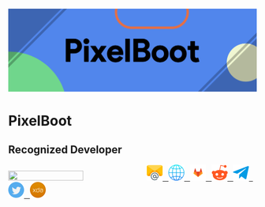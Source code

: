 ![](https://raw.githubusercontent.com/PixelBoot/PixelBoot/master/images/PixelBoot.png)

# PixelBoot

## Recognized Developer

<img src="https://github-readme-stats.vercel.app/api?username=pixelboot&show_icons=true&hide_border=true&count_private=true&include_all_commits=true&theme=dark" height="55%" width="55%;"/>

<a href="https://bootingpixels@gmail.com">
    <img src="https://raw.githubusercontent.com/PixelBoot/PixelBoot/master/images/email.png" />
  &nbsp
</a>  <a href="https://pixelboot.github.io">
    <img src="https://raw.githubusercontent.com/PixelBoot/PixelBoot/master/images/website.png" />
  &nbsp
</a>  <a href="https://gitlab.com/PixelBoot">
    <img src="https://raw.githubusercontent.com/PixelBoot/PixelBoot/master/images/gitlab.png" />
  &nbsp
</a>  <a href="https://www.reddit.com/user/PixelBoot">
    <img src="https://raw.githubusercontent.com/PixelBoot/PixelBoot/master/images/reddit.png" />
  &nbsp
</a>  <a href="https://t.me/PixelBoot">
    <img src="https://raw.githubusercontent.com/PixelBoot/PixelBoot/master/images/telegram.png" />
  &nbsp
</a>  <a href="https://twitter.com/BootingPixel">
    <img src="https://raw.githubusercontent.com/PixelBoot/PixelBoot/master/images/twitter.png" />
  &nbsp
</a>  <a href="https://forum.xda-developers.com/member.php?u=8086838">
    <img src="https://raw.githubusercontent.com/PixelBoot/PixelBoot/master/images/xda.png" />
